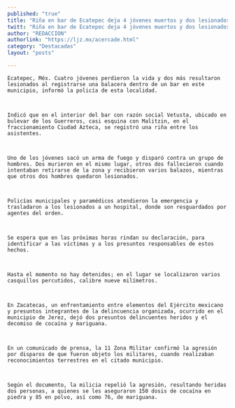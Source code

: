 ```yaml
---
published: "true"
title: "Riña en bar de Ecatepec deja 4 jóvenes muertos y dos lesionados"
twitt: "Riña en bar de Ecatepec deja 4 jóvenes muertos y dos lesionados"
author: "REDACCION"
authorlink: "https://ljz.mx/acercade.html"
category: "Destacadas"
layout: "posts"

---
```



  
    Ecatepec, Méx. Cuatro jóvenes perdieron la vida y dos más resultaron lesionados al registrarse una balacera dentro de un bar en este municipio, informó la policía de esta localidad.
  
  
  
    Indicó que en el interior del bar con razón social Vetusta, ubicado en bulevar de los Guerreros, casi esquina con Malitzin, en el fraccionamiento Ciudad Azteca, se registró una riña entre los asistentes.
  
  
  
    Uno de los jóvenes sacó un arma de fuego y disparó contra un grupo de hombres. Dos murieron en el mismo lugar, otros dos fallecieron cuando intentaban retirarse de la zona y recibieron varios balazos, mientras que otros dos hombres quedaron lesionados.
  
  
  
    Policías municipales y paramédicos atendieron la emergencia y trasladaron a los lesionados a un hospital, donde son resguardados por agentes del orden.
  
  
  
    Se espera que en las próximas horas rindan su declaración, para identificar a las víctimas y a los presuntos responsables de estos hechos.
  
  
  
    Hasta el momento no hay detenidos; en el lugar se localizaron varios casquillos percutidos, calibre nueve milímetros.
  
  
  
    En Zacatecas, un enfrentamiento entre elementos del Ejército mexicano y presuntos integrantes de la delincuencia organizada, ocurrido en el municipio de Jerez, dejó dos presuntos delincuentes heridos y el decomiso de cocaína y mariguana.
  
  
  
    En un comunicado de prensa, la 11 Zona Militar confirmó la agresión por disparos de que fueron objeto los militares, cuando realizaban reconocimientos terrestres en el citado municipio.
  
  
  
    Según el documento, la milicia repelió la agresión, resultando heridas dos personas, a quienes se les aseguraron 150 dosis de cocaína en piedra y 85 en polvo, así como 76, de mariguana.
  

